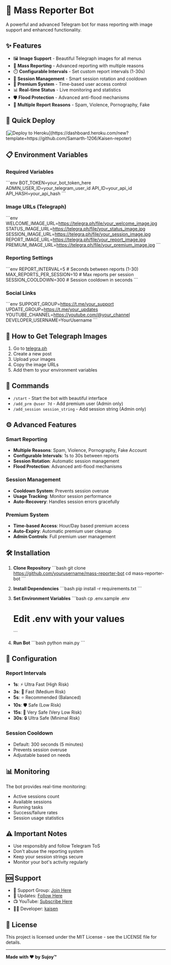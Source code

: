# 🚀 Mass Reporter Bot

A powerful and advanced Telegram bot for mass reporting with image support and enhanced functionality.

## ✨ Features

- 🖼️ **Image Support** - Beautiful Telegraph images for all menus
- 🤖 **Mass Reporting** - Advanced reporting with multiple reasons
- ⏱️ **Configurable Intervals** - Set custom report intervals (1-30s)
- 🔑 **Session Management** - Smart session rotation and cooldown
- 👑 **Premium System** - Time-based user access control
- 📊 **Real-time Status** - Live monitoring and statistics
- 🛡️ **Flood Protection** - Advanced anti-flood mechanisms
- 🎯 **Multiple Report Reasons** - Spam, Violence, Pornography, Fake

## 🚀 Quick Deploy

[![Deploy to Heroku]("https://dashboard.heroku.com/new?template=https://github.com/Samarth-1206/Kaisen-repoter")](https://dashboard.heroku.com/new?template=https://github.com/Samarth-1206/Kaisen-repoter)

## 📋 Environment Variables

### Required Variables
\`\`\`env
BOT_TOKEN=your_bot_token_here
ADMIN_USER_ID=your_telegram_user_id
API_ID=your_api_id
API_HASH=your_api_hash
\`\`\`

### Image URLs (Telegraph)
\`\`\`env
WELCOME_IMAGE_URL=https://telegra.ph/file/your_welcome_image.jpg
STATUS_IMAGE_URL=https://telegra.ph/file/your_status_image.jpg
SESSION_IMAGE_URL=https://telegra.ph/file/your_session_image.jpg
REPORT_IMAGE_URL=https://telegra.ph/file/your_report_image.jpg
PREMIUM_IMAGE_URL=https://telegra.ph/file/your_premium_image.jpg
\`\`\`

### Reporting Settings
\`\`\`env
REPORT_INTERVAL=5              # Seconds between reports (1-30)
MAX_REPORTS_PER_SESSION=10     # Max reports per session
SESSION_COOLDOWN=300           # Session cooldown in seconds
\`\`\`

### Social Links
\`\`\`env
SUPPORT_GROUP=https://t.me/your_support
UPDATE_GROUP=https://t.me/your_updates
YOUTUBE_CHANNEL=https://youtube.com/@your_channel
DEVELOPER_USERNAME=YourUsername
\`\`\`

## 🎯 How to Get Telegraph Images

1. Go to [telegra.ph](https://telegra.ph)
2. Create a new post
3. Upload your images
4. Copy the image URLs
5. Add them to your environment variables

## 📱 Commands

- `/start` - Start the bot with beautiful interface
- `/add_prm @user 7d` - Add premium user (Admin only)
- `/add_session session_string` - Add session string (Admin only)

## ⚙️ Advanced Features

### Smart Reporting
- **Multiple Reasons**: Spam, Violence, Pornography, Fake Account
- **Configurable Intervals**: 1s to 30s between reports
- **Session Rotation**: Automatic session management
- **Flood Protection**: Advanced anti-flood mechanisms

### Session Management
- **Cooldown System**: Prevents session overuse
- **Usage Tracking**: Monitor session performance
- **Auto-Recovery**: Handles session errors gracefully

### Premium System
- **Time-based Access**: Hour/Day based premium access
- **Auto-Expiry**: Automatic premium user cleanup
- **Admin Controls**: Full premium user management

## 🛠️ Installation

1. **Clone Repository**
   \`\`\`bash
   git clone https://github.com/yourusername/mass-reporter-bot
   cd mass-reporter-bot
   \`\`\`

2. **Install Dependencies**
   \`\`\`bash
   pip install -r requirements.txt
   \`\`\`

3. **Set Environment Variables**
   \`\`\`bash
   cp .env.sample .env
   # Edit .env with your values
   \`\`\`

4. **Run Bot**
   \`\`\`bash
   python main.py
   \`\`\`

## 🔧 Configuration

### Report Intervals
- **1s**: ⚡ Ultra Fast (High Risk)
- **3s**: 🚀 Fast (Medium Risk)
- **5s**: ⭐ Recommended (Balanced)
- **10s**: 🛡️ Safe (Low Risk)
- **15s**: 🐌 Very Safe (Very Low Risk)
- **30s**: 🔒 Ultra Safe (Minimal Risk)

### Session Cooldown
- Default: 300 seconds (5 minutes)
- Prevents session overuse
- Adjustable based on needs

## 📊 Monitoring

The bot provides real-time monitoring:
- Active sessions count
- Available sessions
- Running tasks
- Success/failure rates
- Session usage statistics

## ⚠️ Important Notes

- Use responsibly and follow Telegram ToS
- Don't abuse the reporting system
- Keep your session strings secure
- Monitor your bot's activity regularly

## 🆘 Support

- 💬 Support Group: [Join Here](https://t.me/your_support)
- 🔄 Updates: [Follow Here](https://t.me/your_updates)
- 📺 YouTube: [Subscribe Here](https://youtube.com/@ycur_channel)
- 👨‍💻 Developer: [kaisen](https://t.me/ixigio)

## 📄 License

This project is licensed under the MIT License - see the LICENSE file for details.

---

**Made with ❤️ by Sujoy™**
